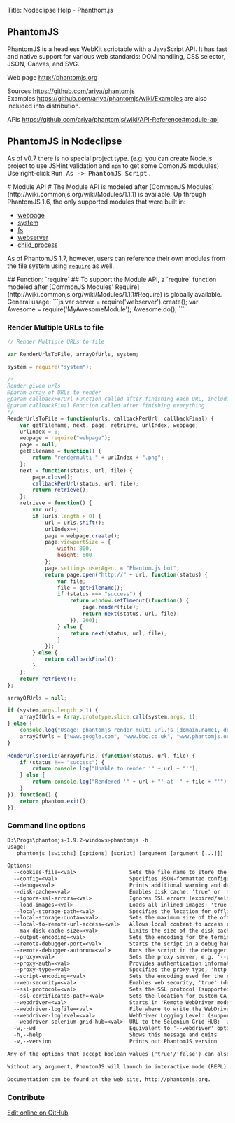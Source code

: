 Title:  Nodeclipse Help - Phanthom.js


## PhantomJS

PhantomJS is a headless WebKit scriptable with a JavaScript API. It has fast and native support
 for various web standards: DOM handling, CSS selector, JSON, Canvas, and SVG.

Web page <http://phantomjs.org>  

Sources <https://github.com/ariya/phantomjs>  
Examples <https://github.com/ariya/phantomjs/wiki/Examples> are also included into distribution.  

APIs <https://github.com/ariya/phantomjs/wiki/API-Reference#module-api>

## PhantomJS in Nodeclipse

As of v0.7 there is no special project type. (e.g. you can create Node.js project
 to use JSHint validation and `npm` to get some ComonJS moduules)
Use right-click <kbd>Run As -> PhantomJS Script</kbd> . 

<a name="module-api" />
# Module API #
The Module API is modeled after [CommonJS Modules](http://wiki.commonjs.org/wiki/Modules/1.1.1) is available. Up through PhantomJS 1.6, the only supported modules that were built in:

 * [webpage](https://github.com/ariya/phantomjs/wiki/API-Reference-WebPage)
 * [system](https://github.com/ariya/phantomjs/wiki/API-Reference-System)
 * [fs](https://github.com/ariya/phantomjs/wiki/API-Reference-FileSystem)
 * [webserver](https://github.com/ariya/phantomjs/wiki/API-Reference-WebServer)
 * [child_process](https://github.com/ariya/phantomjs/wiki/API-Reference-ChildProcess)

As of PhantomJS 1.7, however, users can reference their own modules from the file system using [`require`](#require) as well.

<a name="require" />
## Function: `require` ##
To support the Module API, a `require` function modeled after [CommonJS Modules' Require](http://wiki.commonjs.org/wiki/Modules/1.1.1#Require) is globally available. General usage:
```js
var server = require('webserver').create();
var Awesome = require('MyAwesomeModule');
Awesome.do();
```

### Render Multiple URLs to file

```javascript
// Render Multiple URLs to file

var RenderUrlsToFile, arrayOfUrls, system;

system = require("system");

/*
Render given urls
@param array of URLs to render
@param callbackPerUrl Function called after finishing each URL, including the last URL
@param callbackFinal Function called after finishing everything
*/
RenderUrlsToFile = function(urls, callbackPerUrl, callbackFinal) {
    var getFilename, next, page, retrieve, urlIndex, webpage;
    urlIndex = 0;
    webpage = require("webpage");
    page = null;
    getFilename = function() {
        return "rendermulti-" + urlIndex + ".png";
    };
    next = function(status, url, file) {
        page.close();
        callbackPerUrl(status, url, file);
        return retrieve();
    };
    retrieve = function() {
        var url;
        if (urls.length > 0) {
            url = urls.shift();
            urlIndex++;
            page = webpage.create();
            page.viewportSize = {
                width: 800,
                height: 600
            };
            page.settings.userAgent = "Phantom.js bot";
            return page.open("http://" + url, function(status) {
                var file;
                file = getFilename();
                if (status === "success") {
                    return window.setTimeout((function() {
                        page.render(file);
                        return next(status, url, file);
                    }), 200);
                } else {
                    return next(status, url, file);
                }
            });
        } else {
            return callbackFinal();
        }
    };
    return retrieve();
};

arrayOfUrls = null;

if (system.args.length > 1) {
    arrayOfUrls = Array.prototype.slice.call(system.args, 1);
} else {
    console.log("Usage: phantomjs render_multi_url.js [domain.name1, domain.name2, ...]");
    arrayOfUrls = ["www.google.com", "www.bbc.co.uk", "www.phantomjs.org"];
}

RenderUrlsToFile(arrayOfUrls, (function(status, url, file) {
    if (status !== "success") {
        return console.log("Unable to render '" + url + "'");
    } else {
        return console.log("Rendered '" + url + "' at '" + file + "'");
    }
}), function() {
    return phantom.exit();
});
```

### Command line options

```txt
D:\Progs\phantomjs-1.9.2-windows>phantomjs -h
Usage:
   phantomjs [switchs] [options] [script] [argument [argument [...]]]

Options:
  --cookies-file=<val>                 Sets the file name to store the persistent cookies
  --config=<val>                       Specifies JSON-formatted configuration file
  --debug=<val>                        Prints additional warning and debug message: 'true' or 'false' (default)
  --disk-cache=<val>                   Enables disk cache: 'true' or 'false' (default)
  --ignore-ssl-errors=<val>            Ignores SSL errors (expired/self-signed certificate errors): 'true' or 'false' (default)
  --load-images=<val>                  Loads all inlined images: 'true' (default) or 'false'
  --local-storage-path=<val>           Specifies the location for offline local storage
  --local-storage-quota=<val>          Sets the maximum size of the offline local storage (in KB)
  --local-to-remote-url-access=<val>   Allows local content to access remote URL: 'true' or 'false' (default)
  --max-disk-cache-size=<val>          Limits the size of the disk cache (in KB)
  --output-encoding=<val>              Sets the encoding for the terminal output, default is 'utf8'
  --remote-debugger-port=<val>         Starts the script in a debug harness and listens on the specified port
  --remote-debugger-autorun=<val>      Runs the script in the debugger immediately: 'true' or 'false' (default)
  --proxy=<val>                        Sets the proxy server, e.g. '--proxy=http://proxy.company.com:8080'
  --proxy-auth=<val>                   Provides authentication information for the proxy, e.g. ''-proxy-auth=username:password'
  --proxy-type=<val>                   Specifies the proxy type, 'http' (default), 'none' (disable completely), or 'socks5'
  --script-encoding=<val>              Sets the encoding used for the starting script, default is 'utf8'
  --web-security=<val>                 Enables web security, 'true' (default) or 'false'
  --ssl-protocol=<val>                 Sets the SSL protocol (supported protocols: 'SSLv3' (default), 'SSLv2', 'TLSv1', 'any')
  --ssl-certificates-path=<val>        Sets the location for custom CA certificates (if none set, uses system default)
  --webdriver=<val>                    Starts in 'Remote WebDriver mode' (embedded GhostDriver): '[[<IP>:]<PORT>]' (default '127.0.0.1:8910')
  --webdriver-logfile=<val>            File where to write the WebDriver's Log (default 'none') (NOTE: needs '--webdriver')
  --webdriver-loglevel=<val>           WebDriver Logging Level: (supported: 'ERROR', 'WARN', 'INFO', 'DEBUG') (default 'INFO') (NOTE: needs '--webdriver')
  --webdriver-selenium-grid-hub=<val>  URL to the Selenium Grid HUB: 'URL_TO_HUB' (default 'none') (NOTE: needs '--webdriver')
  -w,--wd                              Equivalent to '--webdriver' option above
  -h,--help                            Shows this message and quits
  -v,--version                         Prints out PhantomJS version

Any of the options that accept boolean values ('true'/'false') can also accept 'yes'/'no'.

Without any argument, PhantomJS will launch in interactive mode (REPL).

Documentation can be found at the web site, http://phantomjs.org.
```

### Contribute

<a href="https://github.com/Nodeclipse/nodeclipse-1/blob/master/org.nodeclipse.help/contents/phantomjs.md" target="_blank">Edit online on GitHub</a>
